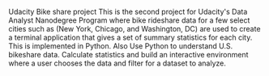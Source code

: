 Udacity Bike share project
This is the second project for Udacity's Data Analyst Nanodegree Program where bike rideshare data for a few select cities such as
(New York, Chicago, and Washington, DC) are used to create a terminal application that gives a set of summary statistics for each city. 
This is implemented in Python. Also Use Python to understand U.S. bikeshare data. Calculate statistics and build an interactive environment where a user chooses the data and filter for a 
dataset to analyze.


